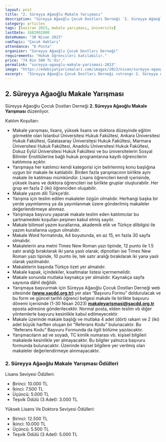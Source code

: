 ```yaml
---
layout: post
title: "2. Süreyya Ağaoğlu Makale Yarışması"
description: "Süreyya Ağaoğlu Çocuk Dostları Derneği '2. Süreyya Ağaoğlu Makale Yarışması' düzenliyor."
category: articles
tags: [haziran 2023, makale yarışması, üniversite]
lastDate: 1682802000
dateHuman: "30 Nisan 2023"
comTopic: "Çocuk Hakları"
attendance: "E-Posta"
organizer: "Süreyya Ağaoğlu Çocuk Dostları Derneği"
requirements: "Hukuk öğrencileri katılabilir."
price: "74 Bin 500 TL'dir."
permalink: "sureyya-agaoglu-makale-yarismasi-2023"
image: "https://edebiyatyarismalari.com/images/2023/nisan/sureyya-agaoglu-makale-yarismasi.jpg"
excerpt:  "Süreyya Ağaoğlu Çocuk Dostları Derneği <strong> 2. Süreyya Ağaoğlu Makale Yarışması </strong> düzenliyor."
---
```


## 2. Süreyya Ağaoğlu Makale Yarışması
Süreyya Ağaoğlu Çocuk Dostları Derneği **2. Süreyya Ağaoğlu Makale Yarışması** düzenliyor.  

Katılım Koşulları:
- Makale yarışması, lisans, yüksek lisans ve doktora düzeyinde eğitim görmekte olan İstanbul Üniversitesi Hukuk Fakültesi, Ankara Üniversitesi Hukuk Fakültesi, Galatasaray Üniversitesi Hukuk Fakültesi, Marmara Üniversitesi Hukuk Fakültesi, Anadolu Üniversitesi Hukuk Fakültesi, Dokuz Eylül Üniversitesi Hukuk Fakültesi ve bu üniversitelerin Sosyal Bilimler Enstitülerine bağlı hukuk programlarına kayıtlı öğrencilerin katılımına açıktır.
- Yarışmaya her katılımcı kendi kategorisi için belirlenmiş konu başlığına uygun bir makale ile katılabilir. Birden fazla yarışmacının birlikte aynı makale ile katılması mümkündür. Lisans öğrencileri kendi içerisinde, yüksek lisans ve doktora öğrencileri ise birlikte gruplar oluşturabilir. Her grup en fazla 2 (iki) öğrenciden oluşabilir.
- Makale yazım dili Türkçe’dir.
- Yarışma için teslim edilen makaleler özgün olmalıdır. Herhangi başka bir yerde yayımlanmış ya da yayımlanmak üzere gönderilmiş makaleler değerlendirmeye alınmaz.
- Yarışmaya başvuru yaparak makale teslim eden katılımcılar bu şartnamedeki koşulları peşinen kabul etmiş sayılır.
- Makale bilimsel yazım kurallarına, akademik etik ve Türkçe dilbilgisi ile yazım kurallarına uygun olmalıdır.
- Makale Word formatında, A4 boyutunda, en az 15, en fazla 30 sayfa olmalıdır.
- Makalelerin ana metni Times New Roman yazı tipinde, 12 punto ile 1.5 satır aralığı bırakılarak iki yana yaslı olarak; dipnotları ise Times New Roman yazı tipinde, 10 punto ile, tek satır aralığı bırakılarak iki yana yaslı olarak yazılmalıdır.
- Makalelerin başında Türkçe özet yer almalıdır.
- Makale kapak, içindekiler, kısaltmalar listesi içermemelidir.
- Makale sonunda mutlaka kaynakça yer almalıdır. Kaynakça sayfa sayısına dâhil değildir.
- Yarışmaya başvurmak için Süreyya Ağaoğlu Çocuk Dostları Derneği web sitesinde **(www.sacdd.org.tr)** yer alan “Başvuru Formu” doldurulacak ve bu form ve güncel tarihli öğrenci belgesi makale ile birlikte başvuru dönemi içerisinde (1-30 Nisan 2023) **makaleyarismasi@sacdd.org.tr** eposta adresine gönderilecektir. Normal posta, elden teslim vb diğer yöntemlerle başvuru kesinlikle kabul edilmeyecektir.
- Makale üzerinde makale başlığı ve mutlaka 4 adet (dört) rakam ve 2 (iki) adet büyük harften oluşan bir “Referans Kodu” bulunacaktır. Bu “Referans Kodu” Başvuru Formunda da ilgili bölüme yazılacaktır.
- Yarışmacıların ad ve soyadı, TC kimlik numarası vb. kişisel bilgileri makalede kesinlikle yer almayacaktır. Bu bilgiler yalnızca başvuru formunda bulunacaktır. Üzerinde kişisel bilgilere yer verilmiş olan makaleler değerlendirmeye alınmayacaktır.


### 2. Süreyya Ağaoğlu Makale Yarışması Ödülleri
Lisans Seviyesi Ödülleri:
- Birinci: 10.000 TL
- İkinci: 7.500 TL
- Üçüncü: 5.000 TL
- Teşvik Ödülü (3 Adet): 3.000 TL

Yüksek Lisans Ve Doktora Seviyesi Ödülleri:
- Birinci: 12.500 TL
- İkinci: 10.000 TL
- Üçüncü: 5.500 TL
- Teşvik Ödülü (3 Adet): 5.000 TL